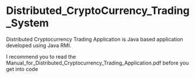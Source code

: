 # Distributed_CryptoCurrency_Trading_System
Distributed Cryptocurrency Trading Application is Java based application developed using Java RMI.

I recommend you to read the Manual_for_Distributed_Cryptocurrency_Trading_Application.pdf before you get into code
